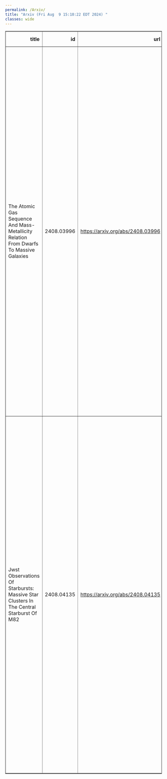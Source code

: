 ```yaml
---
permalink: /Arxiv/
title: "Arxiv (Fri Aug  9 15:10:22 EDT 2024) "
classes: wide
---
```

<table border="1" class="dataframe">
  <thead>
    <tr style="text-align: right;">
      <th>title</th>
      <th>id</th>
      <th>url</th>
      <th>authors</th>
      <th>Local Authors</th>
    </tr>
  </thead>
  <tbody>
    <tr>
      <td>The Atomic Gas Sequence And Mass-Metallicity Relation From Dwarfs To   Massive Galaxies</td>
      <td>2408.03996</td>
      <td><a href="https://arxiv.org/abs/2408.03996" target="_blank">https://arxiv.org/abs/2408.03996</a></td>
      <td>D. Scholte, A. Saintonge, J. Moustakas, B. Catinella, H. Zou, B. Dey, J. Aguilar, S. Ahlen, A. Anand, R. Blum, D. Brooks, C. Circosta, T. Claybaugh, A. De La Macorra, P. Doel, A. Font-Ribera, P. U. Förster, J. E. Forero-Romero, E. Gaztañaga, S. Gontcho A Gontcho, S. Juneau, R. Kehoe, T. Kisner, S. E. Koposov, A. Kremin, A. Lambert, M. Landriau, C. Maraston, P. Martini, A. Meisner, A. S. Mighty, R. Miquel, A. D. Myers, J. Nie, C. Poppett, F. Prada, M. Rezaie, G. Rossi, E. Sanchez, M. Schubnell, J. Silber, D. Sprayberry, M. Siudek, F. Speranza, G. Tarlé, B. A. Weaver</td>
      <td>Paul Martini</td>
    </tr>
    <tr>
      <td>Jwst Observations Of Starbursts: Massive Star Clusters In The Central   Starburst Of M82</td>
      <td>2408.04135</td>
      <td><a href="https://arxiv.org/abs/2408.04135" target="_blank">https://arxiv.org/abs/2408.04135</a></td>
      <td>Rebecca C. Levy, Alberto D. Bolatto, Divakara Mayya, Bolivia Cuevas-Otahola, Elizabeth Tarantino, Martha L. Boyer, Leindert A. Boogaard, Torsten Böker, Serena A. Cronin, Daniel A. Dale, Keaton Donaghue, Kimberly L. Emig, Deanne B. Fisher, Simon C. O. Glover, Rodrigo Herrera-Camus, María J. Jiménez-Donaire, Ralf S. Klessen, Laura Lenkić, Adam K. Leroy, Ilse De Looze, David S. Meier, Elisabeth A. C. Mills, Juergen Ott, Mónica Relaño, Sylvain Veilleux, Vicente Villanueva, Fabian Walter, Paul P. Van Der Werf</td>
      <td>Adam Leroy</td>
    </tr>
  </tbody>
</table>